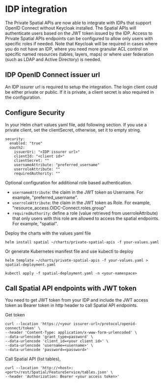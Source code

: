 # IDP integration

The Private Spatial APIs are now able to integrate with IDPs that support OpenID Connect without Keycloak installed. The Spatial APIs will authenticate users based on the JWT token issued by the IDP. Access to Private Spatial APIs endpoints can be configured to allow only users with specific roles if needed. Note that Keycloak will be required in cases where you do not have an IDP, where you need more granular ACL control on specific named resources (tables, layers, maps) or where user federation (such as LDAP and Active Directory) is needed.

## IDP OpenID Connect issuer url

An IDP issurer url is required to setup the integration. The login client could be either private or public. If it is private, a client secret is also required in the configuration.

## Configure Security

In your Helm chart values yaml file, add following section. If you use a private client, set the clientSecret, otherwise, set it to empty string.

```
security:
  enabled: "true"
  oauth2:
    issuerUri: "<IDP issurer url>"
    clientId: "<client id>"
    clientSecret: ""
    usernameAttribute: "preferred_username"
    userroleAttribute: ""
    requiredAuthority: ""
```

Optional configuration for additional role based authentication.
* ``usernameAttribute``: the claim in the JWT token as Username. For example, "preferred_username".
* ``userroleAttribute``: the claim in the JWT token as Role. For example, "resource_access.OIDC-Connect.roles.group"
* ``requiredAuthority``: define a role (value retrieved from userroleAttribute) that only users with this role are allowed to access the spatial endpoints. For example, "spatial".

Deploy the charts with the values yaml file

```
helm install spatial ~/charts/private-spatial-apis -f your-values.yaml
```

Or generate Kubernetes manifest file and use kubectl to deploy

```
helm template ~/charts/private-spatial-apis -f your-values.yaml > spatial-deployment.yaml
```

```
kubectl apply -f spatial-deployment.yaml -n <your-namespace>
```

## Call Spatial API endpoints with JWT token

You need to get JWT token from your IDP and include the JWT access token as Bearer token in http header to call Spatial API endpoints.

Get token
```
curl --location 'https://<your issurer-url>/protocol/openid-connect/token' \
--header 'Content-Type: application/x-www-form-urlencoded' \
--data-urlencode 'grant_type=password' \
--data-urlencode 'client_id=<your client id>' \
--data-urlencode 'username=<username>' \
--data-urlencode 'password=<password>'
```


Call Spatial API (list tables),
```
curl --location 'http://<host>:<port>/rest/Spatial/FeatureService/tables.json' \
--header 'Authorization: Bearer <your access token>'
```